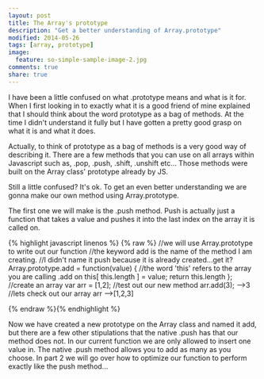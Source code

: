 ```yaml
---
layout: post
title: The Array's prototype
description: "Get a better understanding of Array.prototype"
modified: 2014-05-26
tags: [array, prototype]
image:
  feature: so-simple-sample-image-2.jpg
comments: true
share: true
---
```



I have been a little confused on what .prototype means and what is it for. When I first looking in to exactly what it is a good friend of mine explained that I should think about the word prototype as a bag of methods. At the time I didn't understand it fully but I have gotten a pretty good grasp on what it is and what it does.

Actually, to think of prototype as a bag of methods is a very good way of describing it. There are a few methods that you can use on all arrays within Javascript such as, .pop, .push, .shift, .unshift etc... Those methods were built on the Array class' prototype already by JS.

Still a little confused? It's ok. To get an even better understanding we are gonna make our own method using Array.prototype.

The first one we will make is the .push method. Push is actually just a function that takes a value and pushes it into the last index on the array it is called on.

{% highlight javascript linenos %} {% raw %}
//we will use Array.prototype to write out our function
//the keyword add is the name of the method I am creating.
//I didn't name it push because it is already created...get it?
Array.prototype.add = function(value) {
  //the word 'this' refers to the array you are calling .add on
  this[ this.length ] = value;
  return this.length
};
//create an array
var arr = [1,2];
//test out our new method
arr.add(3);
-->3
//lets check out our array
arr
-->[1,2,3]


{% endraw %}{% endhighlight %}

Now we have created a new prototype on the Array class and named it add, but there are a few other stipulations that the native .push has that our method does not. In our current function we are only allowed to insert one value in. The native .push method allows you to add as many as you choose. In part 2 we will go over how to optimize our function to perform exactly like the push method...
